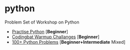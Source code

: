 # python
Problem Set of Workshop on Python

- [Practise Python](http://www.practicepython.org/)  [**Beginner**]
- [Codingbat Warmup Challanges](http://codingbat.com/python)    [**Beginner**]
- [100+ Python Problems](https://github.com/zhiwehu/Python-programming-exercises/blob/master/100%2B%20Python%20challenging%20programming%20exercises.txt)    [**Beginner+Intermediate** Mixed]

